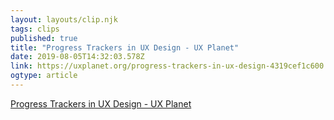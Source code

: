 ```yaml
---
layout: layouts/clip.njk 
tags: clips 
published: true 
title: "Progress Trackers in UX Design - UX Planet" 
date: 2019-08-05T14:32:03.578Z 
link: https://uxplanet.org/progress-trackers-in-ux-design-4319cef1c600 
ogtype: article 
---
```

[Progress Trackers in UX Design - UX Planet](https://uxplanet.org/progress-trackers-in-ux-design-4319cef1c600) 
